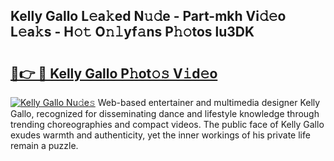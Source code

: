 ## Kelly Gallo L𝚎a𝚔ed N𝚞𝚍e - Part-mkh Vi𝚍𝚎o L𝚎a𝚔s - H𝚘𝚝 O𝚗𝚕yf𝚊ns P𝚑𝚘tos lu3DK

# <h2><a href="http://kf06pz.oniu.top/?m=Kelly+Gallo">🔗👉 🔴 Kelly Gallo P𝚑ot𝚘𝚜 V𝚒d𝚎o</a></h2>

[![Kelly Gallo Nu𝚍e𝚜](https://i.imgur.com/0qMVB7G.gif)](http://kf06pz.oniu.top/?m=Kelly+Gallo)
Web-based entertainer and multimedia designer Kelly Gallo, recognized for disseminating dance and lifestyle knowledge through trending choreographies and compact videos. The public face of Kelly Gallo exudes warmth and authenticity, yet the inner workings of his private life remain a puzzle.  
